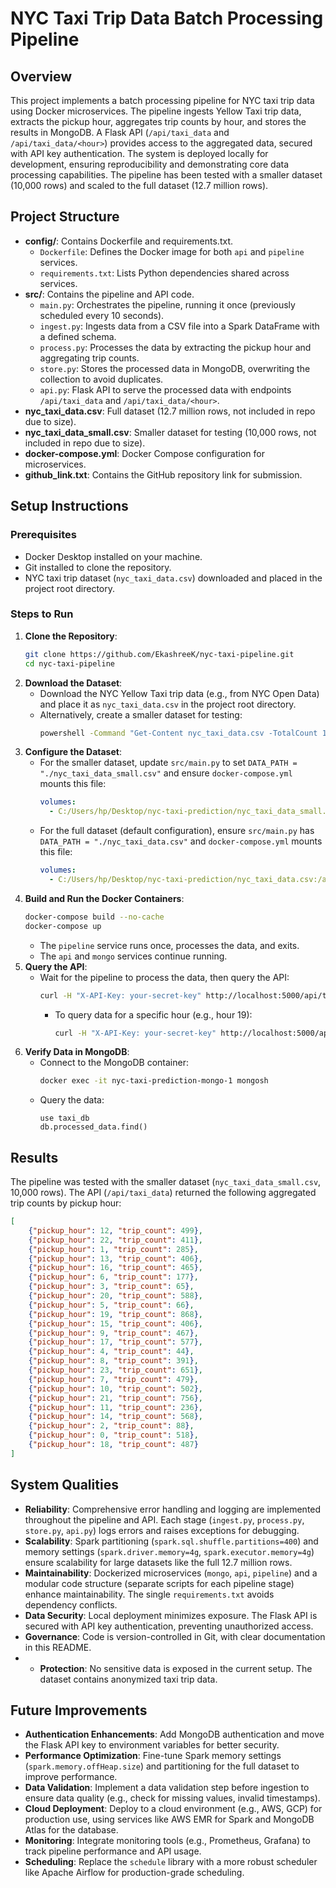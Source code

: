 # NYC Taxi Trip Data Batch Processing Pipeline

## Overview
This project implements a batch processing pipeline for NYC taxi trip data using Docker microservices. The pipeline ingests Yellow Taxi trip data, extracts the pickup hour, aggregates trip counts by hour, and stores the results in MongoDB. A Flask API (`/api/taxi_data` and `/api/taxi_data/<hour>`) provides access to the aggregated data, secured with API key authentication. The system is deployed locally for development, ensuring reproducibility and demonstrating core data processing capabilities. The pipeline has been tested with a smaller dataset (10,000 rows) and scaled to the full dataset (12.7 million rows).

## Project Structure
- **config/**: Contains Dockerfile and requirements.txt.
  - `Dockerfile`: Defines the Docker image for both `api` and `pipeline` services.
  - `requirements.txt`: Lists Python dependencies shared across services.
- **src/**: Contains the pipeline and API code.
  - `main.py`: Orchestrates the pipeline, running it once (previously scheduled every 10 seconds).
  - `ingest.py`: Ingests data from a CSV file into a Spark DataFrame with a defined schema.
  - `process.py`: Processes the data by extracting the pickup hour and aggregating trip counts.
  - `store.py`: Stores the processed data in MongoDB, overwriting the collection to avoid duplicates.
  - `api.py`: Flask API to serve the processed data with endpoints `/api/taxi_data` and `/api/taxi_data/<hour>`.
- **nyc_taxi_data.csv**: Full dataset (12.7 million rows, not included in repo due to size).
- **nyc_taxi_data_small.csv**: Smaller dataset for testing (10,000 rows, not included in repo due to size).
- **docker-compose.yml**: Docker Compose configuration for microservices.
- **github_link.txt**: Contains the GitHub repository link for submission.

## Setup Instructions

### Prerequisites
- Docker Desktop installed on your machine.
- Git installed to clone the repository.
- NYC taxi trip dataset (`nyc_taxi_data.csv`) downloaded and placed in the project root directory.

### Steps to Run
1. **Clone the Repository**:
   ```bash
   git clone https://github.com/EkashreeK/nyc-taxi-pipeline.git
   cd nyc-taxi-pipeline
   ```
2. **Download the Dataset**:
   - Download the NYC Yellow Taxi trip data (e.g., from NYC Open Data) and place it as `nyc_taxi_data.csv` in the project root directory.
   - Alternatively, create a smaller dataset for testing:
     ```bash
     powershell -Command "Get-Content nyc_taxi_data.csv -TotalCount 10001 | Set-Content nyc_taxi_data_small.csv"
     ```
3. **Configure the Dataset**:
   - For the smaller dataset, update `src/main.py` to set `DATA_PATH = "./nyc_taxi_data_small.csv"` and ensure `docker-compose.yml` mounts this file:
     ```yaml
     volumes:
       - C:/Users/hp/Desktop/nyc-taxi-prediction/nyc_taxi_data_small.csv:/app/nyc_taxi_data_small.csv
     ```
   - For the full dataset (default configuration), ensure `src/main.py` has `DATA_PATH = "./nyc_taxi_data.csv"` and `docker-compose.yml` mounts this file:
     ```yaml
     volumes:
       - C:/Users/hp/Desktop/nyc-taxi-prediction/nyc_taxi_data.csv:/app/nyc_taxi_data.csv
     ```
4. **Build and Run the Docker Containers**:
   ```bash
   docker-compose build --no-cache
   docker-compose up
   ```
   - The `pipeline` service runs once, processes the data, and exits.
   - The `api` and `mongo` services continue running.
5. **Query the API**:
   - Wait for the pipeline to process the data, then query the API:
     ```bash
     curl -H "X-API-Key: your-secret-key" http://localhost:5000/api/taxi_data
     ```
     - To query data for a specific hour (e.g., hour 19):
       ```bash
       curl -H "X-API-Key: your-secret-key" http://localhost:5000/api/taxi_data/19
       ```
6. **Verify Data in MongoDB**:
   - Connect to the MongoDB container:
     ```bash
     docker exec -it nyc-taxi-prediction-mongo-1 mongosh
     ```
   - Query the data:
     ```
     use taxi_db
     db.processed_data.find()
     ```

## Results
The pipeline was tested with the smaller dataset (`nyc_taxi_data_small.csv`, 10,000 rows). The API (`/api/taxi_data`) returned the following aggregated trip counts by pickup hour:

```json
[
    {"pickup_hour": 12, "trip_count": 499},
    {"pickup_hour": 22, "trip_count": 411},
    {"pickup_hour": 1, "trip_count": 285},
    {"pickup_hour": 13, "trip_count": 406},
    {"pickup_hour": 16, "trip_count": 465},
    {"pickup_hour": 6, "trip_count": 177},
    {"pickup_hour": 3, "trip_count": 65},
    {"pickup_hour": 20, "trip_count": 588},
    {"pickup_hour": 5, "trip_count": 66},
    {"pickup_hour": 19, "trip_count": 868},
    {"pickup_hour": 15, "trip_count": 406},
    {"pickup_hour": 9, "trip_count": 467},
    {"pickup_hour": 17, "trip_count": 577},
    {"pickup_hour": 4, "trip_count": 44},
    {"pickup_hour": 8, "trip_count": 391},
    {"pickup_hour": 23, "trip_count": 651},
    {"pickup_hour": 7, "trip_count": 479},
    {"pickup_hour": 10, "trip_count": 502},
    {"pickup_hour": 21, "trip_count": 756},
    {"pickup_hour": 11, "trip_count": 236},
    {"pickup_hour": 14, "trip_count": 568},
    {"pickup_hour": 2, "trip_count": 88},
    {"pickup_hour": 0, "trip_count": 518},
    {"pickup_hour": 18, "trip_count": 487}
]
```

## System Qualities
- **Reliability**: Comprehensive error handling and logging are implemented throughout the pipeline and API. Each stage (`ingest.py`, `process.py`, `store.py`, `api.py`) logs errors and raises exceptions for debugging.
- **Scalability**: Spark partitioning (`spark.sql.shuffle.partitions=400`) and memory settings (`spark.driver.memory=4g`, `spark.executor.memory=4g`) ensure scalability for large datasets like the full 12.7 million rows.
- **Maintainability**: Dockerized microservices (`mongo`, `api`, `pipeline`) and a modular code structure (separate scripts for each pipeline stage) enhance maintainability. The single `requirements.txt` avoids dependency conflicts.
- **Data Security**: Local deployment minimizes exposure. The Flask API is secured with API key authentication, preventing unauthorized access.
- **Governance**: Code is version-controlled in Git, with clear documentation in this README.
- - **Protection**: No sensitive data is exposed in the current setup. The dataset contains anonymized taxi trip data.

## Future Improvements
- **Authentication Enhancements**: Add MongoDB authentication and move the Flask API key to environment variables for better security.
- **Performance Optimization**: Fine-tune Spark memory settings (`spark.memory.offHeap.size`) and partitioning for the full dataset to improve performance.
- **Data Validation**: Implement a data validation step before ingestion to ensure data quality (e.g., check for missing values, invalid timestamps).
- **Cloud Deployment**: Deploy to a cloud environment (e.g., AWS, GCP) for production use, using services like AWS EMR for Spark and MongoDB Atlas for the database.
- **Monitoring**: Integrate monitoring tools (e.g., Prometheus, Grafana) to track pipeline performance and API usage.
- **Scheduling**: Replace the `schedule` library with a more robust scheduler like Apache Airflow for production-grade scheduling.
